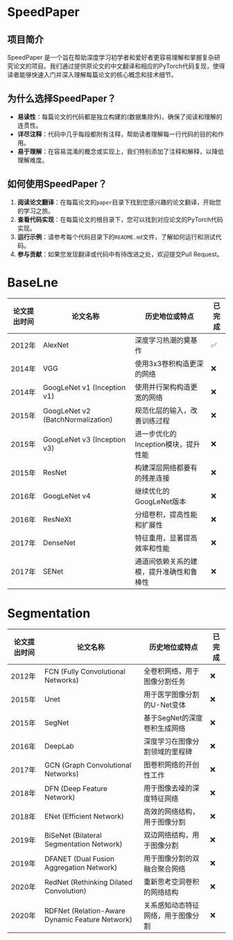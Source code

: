 # SpeedPaper

## 项目简介

SpeedPaper 是一个旨在帮助深度学习初学者和爱好者更容易理解和掌握复杂研究论文的项目。我们通过提供原论文的中文翻译和相应的PyTorch代码复现，使得读者能够快速入门并深入理解每篇论文的核心概念和技术细节。

## 为什么选择SpeedPaper？

- **易读性**：每篇论文的代码都是独立构建的(数据集除外)，确保了阅读和理解的连贯性。
- **详尽注释**：代码中几乎每段都附有注释，帮助读者理解每一行代码的目的和作用。
- **易于理解**：在容易混淆的概念或实现上，我们特别添加了注释和解释，以降低理解难度。

## 如何使用SpeedPaper？

1. **阅读论文翻译**：在每篇论文的`paper`目录下找到您感兴趣的论文翻译，开始您的学习之旅。
2. **查看代码实现**：在每篇论文的根目录下，您可以找到对应论文的PyTorch代码实现。
3. **运行示例**：请参考每个代码目录下的`README.md`文件，了解如何运行和测试代码。
4. **参与贡献**：如果您发现翻译或代码中有待改进之处，欢迎提交Pull Request。

# BaseLne

| 论文提出时间 | 论文名称                              | 历史地位或特点                | 已完成 |
|--------|-----------------------------------|------------------------|-----|
| 2012年  | AlexNet                           | 深度学习热潮的奠基作             | ✅   |
| 2014年  | VGG                               | 使用3x3卷积构造更深的网络         | ❌   |
| 2014年  | GoogLeNet v1 (Inception v1)       | 使用并行架构构造更宽的网络          | ❌   |
| 2015年  | GoogLeNet v2 (BatchNormalization) | 规范化层的输入，改善训练过程         | ❌   |
| 2015年  | GoogLeNet v3 (Inception v3)       | 进一步优化的Inception模块，提升性能 | ❌   |
| 2015年  | ResNet                            | 构建深层网络都要有的残差连接         | ❌   |
| 2016年  | GoogLeNet v4                      | 继续优化的GoogLeNet版本       | ❌   |
| 2016年  | ResNeXt                           | 分组卷积，提高性能和扩展性          | ❌   |
| 2017年  | DenseNet                          | 特征重用，显著提高效率和性能         | ❌   |
| 2017年  | SENet                             | 通道间依赖关系的建模，提升准确性和鲁棒性   | ❌   |

# Segmentation

| 论文提出时间 | 论文名称                                            | 历史地位或特点           | 已完成 |
|--------|-------------------------------------------------|-------------------|-----|
| 2012年  | FCN (Fully Convolutional Networks)              | 全卷积网络，用于图像分割任务    | ❌   |
| 2015年  | Unet                                            | 用于医学图像分割的U-Net变体  | ❌   |
| 2015年  | SegNet                                          | 基于SegNet的深度卷积生成网络 | ❌   |
| 2016年  | DeepLab                                         | 深度学习在图像分割领域的里程碑   | ❌   |
| 2017年  | GCN (Graph Convolutional Networks)              | 图卷积网络的开创性工作       | ❌   |
| 2018年  | DFN (Deep Feature Network)                      | 用于图像去噪的深度特征网络     | ❌   |
| 2018年  | ENet (Efficient Network)                        | 高效的网络结构，用于图像分割    | ❌   |
| 2019年  | BiSeNet (Bilateral Segmentation Network)        | 双边网络结构，用于图像分割     | ❌   |
| 2019年  | DFANET (Dual Fusion Aggregation Network)        | 用于图像分割的双融合聚合网络    | ❌   |
| 2020年  | RedNet (Rethinking Dilated Convolution)         | 重新思考空洞卷积的网络结构     | ❌   |
| 2020年  | RDFNet (Relation-Aware Dynamic Feature Network) | 关系感知动态特征网络，用于图像分割 | ❌   |

